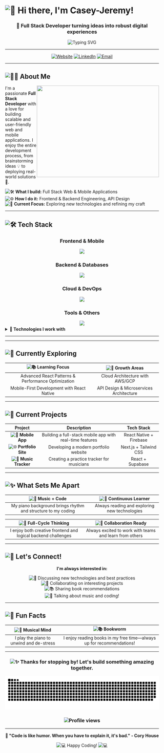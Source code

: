 # <img src="https://raw.githubusercontent.com/Tarikul-Islam-Anik/Animated-Fluent-Emojis/master/Emojis/Hand%20gestures/Waving%20Hand.png" alt="👋" width="35" height="35" /> Hi there, I'm Casey-Jeremy!

<div align="center">
  
### 🚀 Full Stack Developer turning ideas into robust digital experiences

<img src="https://readme-typing-svg.herokuapp.com?font=Fira+Code&weight=600&size=28&pause=1000&color=6366F1&center=true&vCenter=true&random=false&width=600&lines=Full+Stack+Developer;Web+%26+Mobile+Expert;API+Architect;Code+Enthusiast" alt="Typing SVG" />

</div>

---

<div align="center">

[![Website](https://img.shields.io/badge/🌐_Website-caseyjeremy.site-6366F1?style=for-the-badge&logoColor=white)](https://caseyjeremy.site)
[![LinkedIn](https://img.shields.io/badge/💼_LinkedIn-Connect-0077B5?style=for-the-badge&logoColor=white)](https://www.linkedin.com/in/jeremiah-casey/)
[![Email](https://img.shields.io/badge/✉️_Email-Contact-D14836?style=for-the-badge&logoColor=white)](mailto:caseylein1@gmail.com)

</div>

---

## <img src="https://raw.githubusercontent.com/Tarikul-Islam-Anik/Animated-Fluent-Emojis/master/Emojis/People%20with%20professions/Man%20Technologist%20Medium%20Skin%20Tone.png" alt="👨‍💻" width="35" height="35" /> About Me

<img align="right" src="https://raw.githubusercontent.com/abhisheknaiidu/abhisheknaiidu/master/code.gif" width="400" height="300" />

I'm a passionate **Full Stack Developer** with a love for building scalable and user-friendly web and mobile applications. I enjoy the entire development process, from brainstorming ideas 💡 to deploying real-world solutions 🚀.

<img src="https://raw.githubusercontent.com/Tarikul-Islam-Anik/Animated-Fluent-Emojis/master/Emojis/Objects/Hammer%20and%20Wrench.png" alt="🛠️" width="25" height="25" /> **What I build:** Full Stack Web & Mobile Applications  
<img src="https://raw.githubusercontent.com/Tarikul-Islam-Anik/Animated-Fluent-Emojis/master/Emojis/Objects/Gear.png" alt="⚙️" width="25" height="25" /> **How I do it:** Frontend & Backend Engineering, API Design  
<img src="https://raw.githubusercontent.com/Tarikul-Islam-Anik/Animated-Fluent-Emojis/master/Emojis/Animals/Seedling.png" alt="🌱" width="25" height="25" /> **Current Focus:** Exploring new technologies and refining my craft

---

## <img src="https://raw.githubusercontent.com/Tarikul-Islam-Anik/Animated-Fluent-Emojis/master/Emojis/Objects/Hammer%20and%20Wrench.png" alt="🛠️" width="35" height="35" /> Tech Stack

<div align="center">

### Frontend & Mobile
<img src="https://skillicons.dev/icons?i=react,nextjs,js,ts,html,css,tailwind,flutter,vue&theme=light" />

### Backend & Databases  
<img src="https://skillicons.dev/icons?i=nodejs,php,python,express,fastapi,firebase,supabase,mysql,postgresql,mongodb&theme=light" />

### Cloud & DevOps
<img src="https://skillicons.dev/icons?i=aws,gcp,docker,kubernetes,vercel,netlify,cloudflare,nginx&theme=light" />

### Tools & Others
<img src="https://skillicons.dev/icons?i=git,github,vscode,figma,postman,jest,webpack,babel&theme=light" />

</div>

<details>
<summary><b>🔧 Technologies I work with</b></summary>

<br>

**Frontend Development:**
- ![React](https://img.shields.io/badge/-React-61DAFB?style=flat-square&logo=react&logoColor=black)
- ![Next.js](https://img.shields.io/badge/-Next.js-000000?style=flat-square&logo=next.js&logoColor=white)
- ![TypeScript](https://img.shields.io/badge/-TypeScript-3178C6?style=flat-square&logo=typescript&logoColor=white)
- ![JavaScript](https://img.shields.io/badge/-JavaScript-F7DF1E?style=flat-square&logo=javascript&logoColor=black)
- ![React Native](https://img.shields.io/badge/-React%20Native-61DAFB?style=flat-square&logo=react&logoColor=black)
- ![Flutter](https://img.shields.io/badge/-Flutter-02569B?style=flat-square&logo=flutter&logoColor=white)
- ![Vue.js](https://img.shields.io/badge/-Vue.js-4FC08D?style=flat-square&logo=vue.js&logoColor=white)
- ![Tailwind CSS](https://img.shields.io/badge/-Tailwind%20CSS-06B6D4?style=flat-square&logo=tailwindcss&logoColor=white)
- ![HTML5](https://img.shields.io/badge/-HTML5-E34F26?style=flat-square&logo=html5&logoColor=white)
- ![CSS3](https://img.shields.io/badge/-CSS3-1572B6?style=flat-square&logo=css3&logoColor=white)

**Backend Development:**
- ![Node.js](https://img.shields.io/badge/-Node.js-339933?style=flat-square&logo=node.js&logoColor=white)
- ![PHP](https://img.shields.io/badge/-PHP-777BB4?style=flat-square&logo=php&logoColor=white)
- ![Python](https://img.shields.io/badge/-Python-3776AB?style=flat-square&logo=python&logoColor=white)
- ![Express.js](https://img.shields.io/badge/-Express.js-000000?style=flat-square&logo=express&logoColor=white)
- ![FastAPI](https://img.shields.io/badge/-FastAPI-009688?style=flat-square&logo=fastapi&logoColor=white)

**Databases & Backend Services:**
- ![Firebase](https://img.shields.io/badge/-Firebase-FFCA28?style=flat-square&logo=firebase&logoColor=black)
- ![Supabase](https://img.shields.io/badge/-Supabase-3ECF8E?style=flat-square&logo=supabase&logoColor=white)
- ![MySQL](https://img.shields.io/badge/-MySQL-4479A1?style=flat-square&logo=mysql&logoColor=white)
- ![PostgreSQL](https://img.shields.io/badge/-PostgreSQL-336791?style=flat-square&logo=postgresql&logoColor=white)
- ![MongoDB](https://img.shields.io/badge/-MongoDB-47A248?style=flat-square&logo=mongodb&logoColor=white)

**Cloud & DevOps:**
- ![AWS](https://img.shields.io/badge/-AWS-232F3E?style=flat-square&logo=amazon-aws&logoColor=white)
- ![Google Cloud](https://img.shields.io/badge/-Google%20Cloud-4285F4?style=flat-square&logo=google-cloud&logoColor=white)
- ![Docker](https://img.shields.io/badge/-Docker-2496ED?style=flat-square&logo=docker&logoColor=white)
- ![Vercel](https://img.shields.io/badge/-Vercel-000000?style=flat-square&logo=vercel&logoColor=white)
- ![Netlify](https://img.shields.io/badge/-Netlify-00C7B7?style=flat-square&logo=netlify&logoColor=white)

</details>

---

---

## <img src="https://raw.githubusercontent.com/Tarikul-Islam-Anik/Animated-Fluent-Emojis/master/Emojis/Animals/Seedling.png" alt="🌱" width="35" height="35" /> Currently Exploring

<div align="center">

| <img src="https://raw.githubusercontent.com/Tarikul-Islam-Anik/Animated-Fluent-Emojis/master/Emojis/Objects/Books.png" alt="📚" width="25" height="25" /> Learning Focus | <img src="https://raw.githubusercontent.com/Tarikul-Islam-Anik/Animated-Fluent-Emojis/master/Emojis/Objects/Rocket.png" alt="🚀" width="25" height="25" /> Growth Areas |
|:---:|:---:|
| Advanced React Patterns & Performance Optimization | Cloud Architecture with AWS/GCP |
| Mobile-First Development with React Native | API Design & Microservices Architecture |

</div>

---

## <img src="https://raw.githubusercontent.com/Tarikul-Islam-Anik/Animated-Fluent-Emojis/master/Emojis/Objects/Telescope.png" alt="🔭" width="35" height="35" /> Current Projects

<div align="center">

| Project | Description | Tech Stack |
|:---:|:---:|:---:|
| <img src="https://raw.githubusercontent.com/Tarikul-Islam-Anik/Animated-Fluent-Emojis/master/Emojis/Objects/Mobile%20Phone.png" alt="📱" width="25" height="25" /> **Mobile App** | Building a full-stack mobile app with real-time features | React Native + Firebase |
| <img src="https://raw.githubusercontent.com/Tarikul-Islam-Anik/Animated-Fluent-Emojis/master/Emojis/Objects/Globe%20with%20Meridians.png" alt="🌐" width="25" height="25" /> **Portfolio Site** | Developing a modern portfolio website | Next.js + Tailwind CSS |
| <img src="https://raw.githubusercontent.com/Tarikul-Islam-Anik/Animated-Fluent-Emojis/master/Emojis/Activities/Musical%20Note.png" alt="🎵" width="25" height="25" /> **Music Tracker** | Creating a practice tracker for musicians | React + Supabase |

</div>

---

## <img src="https://raw.githubusercontent.com/Tarikul-Islam-Anik/Animated-Fluent-Emojis/master/Emojis/Objects/Glowing%20Star.png" alt="✨" width="35" height="35" /> What Sets Me Apart

<div align="center">

| <img src="https://raw.githubusercontent.com/Tarikul-Islam-Anik/Animated-Fluent-Emojis/master/Emojis/Activities/Musical%20Note.png" alt="🎵" width="25" height="25" /> Music + Code | <img src="https://raw.githubusercontent.com/Tarikul-Islam-Anik/Animated-Fluent-Emojis/master/Emojis/Objects/Books.png" alt="📖" width="25" height="25" /> Continuous Learner |
|:---:|:---:|
| My piano background brings rhythm and structure to my coding | Always reading and exploring new technologies | Spending time with my lovely wife Nadia.

| <img src="https://raw.githubusercontent.com/Tarikul-Islam-Anik/Animated-Fluent-Emojis/master/Emojis/Objects/Counterclockwise%20Arrows%20Button.png" alt="🔄" width="25" height="25" /> Full-Cycle Thinking | <img src="https://raw.githubusercontent.com/Tarikul-Islam-Anik/Animated-Fluent-Emojis/master/Emojis/People/Handshake.png" alt="🤝" width="25" height="25" /> Collaboration Ready |
|:---:|:---:|
| I enjoy both creative frontend and logical backend challenges | Always excited to work with teams and learn from others |

</div>

---

## <img src="https://raw.githubusercontent.com/Tarikul-Islam-Anik/Animated-Fluent-Emojis/master/Emojis/People/Handshake.png" alt="🤝" width="35" height="35" /> Let's Connect!

<div align="center">

**I'm always interested in:**

<img src="https://raw.githubusercontent.com/Tarikul-Islam-Anik/Animated-Fluent-Emojis/master/Emojis/Objects/Speech%20Balloon.png" alt="💬" width="25" height="25" /> Discussing new technologies and best practices  
<img src="https://raw.githubusercontent.com/Tarikul-Islam-Anik/Animated-Fluent-Emojis/master/Emojis/People/Handshake.png" alt="🤝" width="25" height="25" /> Collaborating on interesting projects  
<img src="https://raw.githubusercontent.com/Tarikul-Islam-Anik/Animated-Fluent-Emojis/master/Emojis/Objects/Books.png" alt="📚" width="25" height="25" /> Sharing book recommendations  
<img src="https://raw.githubusercontent.com/Tarikul-Islam-Anik/Animated-Fluent-Emojis/master/Emojis/Activities/Musical%20Keyboard.png" alt="🎹" width="25" height="25" /> Talking about music and coding!

</div>

---

## <img src="https://raw.githubusercontent.com/Tarikul-Islam-Anik/Animated-Fluent-Emojis/master/Emojis/Activities/Musical%20Keyboard.png" alt="🎹" width="35" height="35" /> Fun Facts

<div align="center">

| <img src="https://raw.githubusercontent.com/Tarikul-Islam-Anik/Animated-Fluent-Emojis/master/Emojis/Activities/Musical%20Keyboard.png" alt="🎹" width="25" height="25" /> Musical Mind | <img src="https://raw.githubusercontent.com/Tarikul-Islam-Anik/Animated-Fluent-Emojis/master/Emojis/Objects/Books.png" alt="📚" width="25" height="25" /> Bookworm |
|:---:|:---:|
| I play the piano to unwind and de-stress | I enjoy reading books in my free time—always up for recommendations! |

</div>

---

<div align="center">

### <img src="https://raw.githubusercontent.com/Tarikul-Islam-Anik/Animated-Fluent-Emojis/master/Emojis/Travel%20and%20places/Glowing%20Star.png" alt="✨" width="25" height="25" /> Thanks for stopping by! Let's build something amazing together.

<img src="https://raw.githubusercontent.com/Platane/snk/output/github-contribution-grid-snake.svg" alt="Snake animation" />

### <img src="https://komarev.com/ghpvc/?username=YOUR-GITHUB-USERNAME&label=Profile%20views&color=6366f1&style=flat-square" alt="Profile views" />

</div>

---

<div align="center">
  
**💬 "Code is like humor. When you have to explain it, it's bad." - Cory House**

<img src="https://raw.githubusercontent.com/Tarikul-Islam-Anik/Animated-Fluent-Emojis/master/Emojis/Objects/Laptop.png" alt="💻" width="25" height="25" /> Happy Coding! <img src="https://raw.githubusercontent.com/Tarikul-Islam-Anik/Animated-Fluent-Emojis/master/Emojis/Objects/Laptop.png" alt="💻" width="25" height="25" />

</div>

